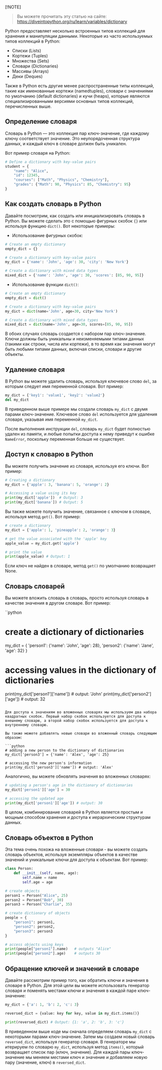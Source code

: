 [!NOTE]
>  Вы можете прочитать эту статью на сайте: https://diveintopython.org/ru/learn/variables/dictionary

Python предоставляет несколько встроенных типов коллекций для хранения и манипуляции данными. Некоторые из часто используемых типов коллекций в Python:

* Списки (Lists)
* Кортежи (Tuples)
* Множества (Sets)
* Словари (Dictionaries)
* Массивы (Arrays)
* Деки (Deques)

Также в Python есть другие менее распространенные типы коллекций, такие как именованные кортежи (namedtuples), словари с значениями по умолчанию (default dictionaries) и кучи (heaps), которые являются специализированными версиями основных типов коллекций, перечисленных выше.

## Определение словаря

Словарь в Python — это коллекция пар ключ-значение, где каждому ключу соответствует значение. Это неупорядоченная структура данных, и каждый ключ в словаре должен быть уникален.

Вот пример словаря на Python:


```python
# Define a dictionary with key-value pairs
student = {
    "name": "Alice",
    "id": 12345,
    "courses": ["Math", "Physics", "Chemistry"],
    "grades": {"Math": 90, "Physics": 85, "Chemistry": 95}
}
```

## Как создать словарь в Python

Давайте посмотрим, как создать или инициализировать словарь в Python. Вы можете сделать это с помощью фигурных скобок `{}` или используя функцию `dict()`. Вот некоторые примеры:

- Использование фигурных скобок:

```python
# Create an empty dictionary
empty_dict = {}

# Create a dictionary with key-value pairs
my_dict = {'name': 'John', 'age': 30, 'city': 'New York'}

# Create a dictionary with mixed data types
mixed_dict = {'name': 'John', 'age': 30, 'scores': [85, 90, 95]}
```

- Использование функции `dict()`:

```python
# Create an empty dictionary
empty_dict = dict()

# Create a dictionary with key-value pairs
my_dict = dict(name='John', age=30, city='New York')

# Create a dictionary with mixed data types
mixed_dict = dict(name='John', age=30, scores=[85, 90, 95])
```

В обоих случаях словарь создается с набором пар ключ-значение. Ключи должны быть уникальны и неизменяемыми типами данных (такими как строки, числа или кортежи), в то время как значения могут быть любыми типами данных, включая списки, словари и другие объекты.

## Удаление словаря

В Python вы можете удалить словарь, используя ключевое слово `del`, за которым следует имя переменной словаря. Вот пример:

```python
my_dict = {'key1': 'value1', 'key2': 'value2'}
del my_dict
```

В приведенном выше примере мы создали словарь `my_dict` с двумя парами ключ-значение. Ключевое слово `del` используется для удаления словаря, указывая имя переменной `my_dict`.

После выполнения инструкции `del`, словарь `my_dict` будет полностью удален из памяти, и любые попытки доступа к нему приведут к ошибке `NameError`, поскольку переменная больше не существует.

## Доступ к словарю в Python

Вы можете получить значение из словаря, используя его ключи. Вот пример:

```python
# Creating a dictionary
my_dict = {'apple': 3, 'banana': 5, 'orange': 2}

# Accessing a value using its key
print(my_dict['apple'])  # Output: 3
print(my_dict['banana']) # Output: 5
```

Вы также можете получить значение, связанное с ключом в словаре, используя метод `get()`. Вот пример:

```python
# create a dictionary
my_dict = {'apple': 1, 'pineapple': 2, 'orange': 3}

# get the value associated with the 'apple' key
apple_value = my_dict.get('apple')

# print the value
print(apple_value) # Output: 1
```

Если ключ не найден в словаре, метод `get()` по умолчанию возвращает None.

## Словарь словарей

Вы можете вложить словарь в словарь, просто используя словарь в качестве значения в другом словаре. Вот пример:

``python
# create a dictionary of dictionaries
my_dict = {
    'person1': {'name': 'John', 'age': 28},
    'person2': {'name': 'Jane', 'age': 32}
}

# accessing values in the dictionary of dictionaries
print(my_dict['person1']['name']) # output: 'John'
print(my_dict['person2']['age']) # output: 32
```

Для доступа к значениям во вложенных словарях мы используем два набора квадратных скобок. Первый набор скобок используется для доступа к внешнему словарю, а второй набор скобок используется для доступа к внутреннему словарю.

Вы также можете добавлять новые словари во вложенный словарь следующим образом:

```python
# adding a new person to the dictionary of dictionaries
my_dict['person3'] = {'name': 'Alex', 'age': 25}

# accessing the new person's information
print(my_dict['person3']['name']) # output: 'Alex'
```

Аналогично, вы можете обновлять значения во вложенных словарях:

```python
# updating a person's age in the dictionary of dictionaries
my_dict['person1']['age'] = 30

# accessing the updated age
print(my_dict['person1']['age']) # output: 30
```

В целом, комбинирование словарей в Python является простым и мощным способом хранения и доступа к иерархическим структурам данных.

## Словарь объектов в Python

Эта тема очень похожа на вложенные словари - вы можете создать словарь объектов, используя экземпляры объектов в качестве значений и уникальные ключи для доступа к объектам. Вот пример:

```python
class Person:
    def __init__(self, name, age):
        self.name = name
        self.age = age

# create objects
person1 = Person("Alice", 25)
person2 = Person("Bob", 30)
person3 = Person("Charlie", 35)

# create dictionary of objects
people = {
    "person1": person1,
    "person2": person2,
    "person3": person3
}

# access objects using keys
print(people["person1"].name)   # outputs "Alice"
print(people["person2"].age)    # outputs 30
```

## Обращение ключей и значений в словаре

Давайте рассмотрим пример того, как обратить ключи и значения в словаре в Python. Для этой цели вы можете использовать генератор словаря и поменять местами ключи и значения в каждой паре ключ-значение:

```python
my_dict = {'a': 1, 'b': 2, 'c': 3}

reversed_dict = {value: key for key, value in my_dict.items()}

print(reversed_dict) # Output: {1: 'a', 2: 'b', 3: 'c'}
```

В приведенном выше коде мы сначала определяем словарь `my_dict` с некоторыми парами ключ-значение. Затем мы создаем новый словарь `reversed_dict`, используя генератор словаря. В генераторе мы итерируем по словарю `my_dict`, используя метод `items()`, который возвращает список пар (ключ, значение). Для каждой пары ключ-значение мы меняем местами ключ и значение и добавляем новую пару (значение, ключ) в `reversed_dict`.




